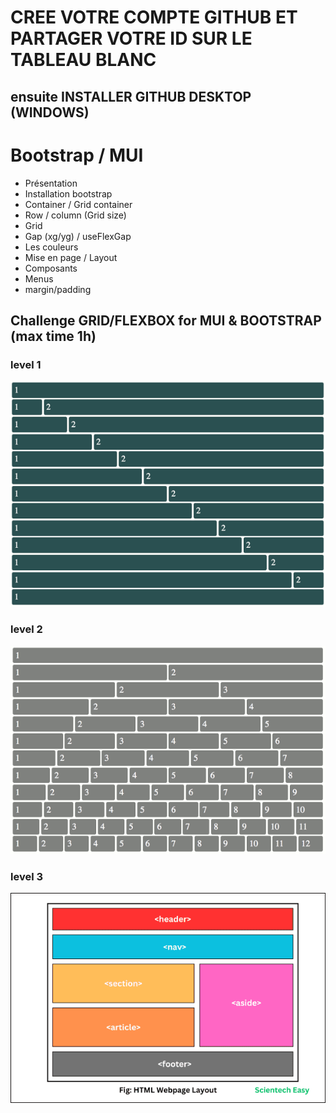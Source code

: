 # CREE VOTRE COMPTE GITHUB ET PARTAGER VOTRE ID SUR LE TABLEAU BLANC

## ensuite INSTALLER GITHUB DESKTOP (WINDOWS)

# Bootstrap / MUI

- Présentation
- Installation bootstrap
- Container / Grid container
- Row / column (Grid size)
- Grid
- Gap (xg/yg) / useFlexGap
- Les couleurs
- Mise en page / Layout
- Composants
- Menus
- margin/padding

## Challenge GRID/FLEXBOX for MUI & BOOTSTRAP (max time 1h)

### level 1

![level1](./flexbox%20level%201.gif)

### level 2

![level2](./flexbox%20level%202.gif)

### level 3

![level3](./flexbox%20level%203.gif)
